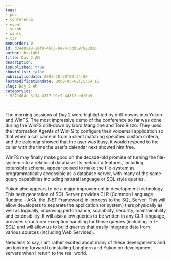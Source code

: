 ```yaml
---
tags:
- pdc
- conference
- event
- yukon
- winfs
- clr
menuorder: 0
id: d34e85e8-1ef9-4605-8e74-5bb897823816
author: bsstahl
title: Day 2 AM
description: 
ispublished: true
showinlist: false
publicationdate: 2003-10-30T22:24:00
lastmodificationdate: 2009-03-02T15:54:15
slug: Day-2-AM
categoryids:
- 527f404c-3f34-4377-91c9-443f2eedf0b9

---
```

The morning sessions of Day 2 were highlighted by drill-downs into Yukon and WinFS. The most impressive demo of the conference so far was done during the WinFS drill-down by Gord Mangione and Tom Rizzo. They used the Information Agents of WinFS to configure their voicemail application so that when a call came in from a client matching specified custom criteria, and the calendar showed that the user was busy, it would respond to the caller with the time the user's calendar next showed him free.   
  
 WinFS may finally make good on the decade-old promise of turning the file-system into a relational database. Its metadata features, including extensible schema, appear poised to make the file-system as programmatically accessible as a database server, with many of the same query capabilities including natural language or SQL style queries.   
  
 Yukon also appears to be a major improvement in development technology. This next generation of SQL Server provides CLR (Common Language Runtime - AKA, the .NET Framework) in-process to the SQL Server. This will allow developers to separate the application (or system) tiers physically as well as logically, improving performance, scalability, security, maintainability and extensibility. It will also allow queries to be written in any CLR language, provides structured exception handling for those queries (including in T-SQL) and will allow us to build queries that easily integrate data from various sources (including Web Services).   
  
 Needless to say, I am rather excited about many of these developments and am looking forward to installing Longhorn and Yukon on development servers when I return to the real world.  
